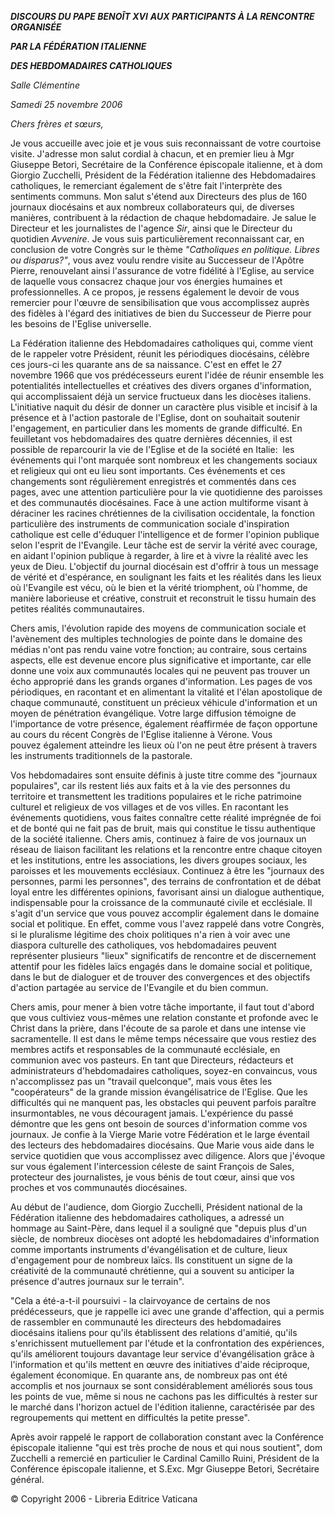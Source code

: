 ***DISCOURS DU PAPE BENOÎT XVI*** ***AUX PARTICIPANTS À LA RENCONTRE ORGANISÉE***

***PAR LA FÉDÉRATION ITALIENNE***

***DES HEBDOMADAIRES CATHOLIQUES***

*Salle Clémentine*

*Samedi 25 novembre 2006*

*Chers frères et sœurs,*

Je vous accueille avec joie et je vous suis reconnaissant de votre courtoise visite. J'adresse mon salut cordial à chacun, et en premier lieu à Mgr Giuseppe Betori, Secrétaire de la Conférence épiscopale italienne, et à dom Giorgio Zucchelli, Président de la Fédération italienne des Hebdomadaires catholiques, le remerciant également de s'être fait l'interprète des sentiments communs. Mon salut s'étend aux Directeurs des plus de 160 journaux diocésains et aux nombreux collaborateurs qui, de diverses manières, contribuent à la rédaction de chaque hebdomadaire. Je salue le Directeur et les journalistes de l'agence *Sir*, ainsi que le Directeur du quotidien *Avvenire*. Je vous suis particulièrement reconnaissant car, en conclusion de votre Congrès sur le thème *"Catholiques en politique. Libres ou disparus?"*, vous avez voulu rendre visite au Successeur de l'Apôtre Pierre, renouvelant ainsi l'assurance de votre fidélité à l'Eglise, au service de laquelle vous consacrez chaque jour vos énergies humaines et professionnelles. A ce propos, je ressens également le devoir de vous remercier pour l'œuvre de sensibilisation que vous accomplissez auprès des fidèles à l'égard des initiatives de bien du Successeur de Pierre pour les besoins de l'Eglise universelle.

La Fédération italienne des Hebdomadaires catholiques qui, comme vient de le rappeler votre Président, réunit les périodiques diocésains, célèbre ces jours-ci les quarante ans de sa naissance. C'est en effet le 27 novembre 1966 que vos prédécesseurs eurent l'idée de réunir ensemble les potentialités intellectuelles et créatives des divers organes d'information, qui accomplissaient déjà un service fructueux dans les diocèses italiens. L'initiative naquit du désir de donner un caractère plus visible et incisif à la présence et à l'action pastorale de l'Eglise, dont on souhaitait soutenir l'engagement, en particulier dans les moments de grande difficulté. En feuilletant vos hebdomadaires des quatre dernières décennies, il est possible de reparcourir la vie de l'Eglise et de la société en Italie:  les événements qui l'ont marquée sont nombreux et les changements sociaux et religieux qui ont eu lieu sont importants. Ces événements et ces changements sont régulièrement enregistrés et commentés dans ces pages, avec une attention particulière pour la vie quotidienne des paroisses et des communautés diocésaines. Face à une action multiforme visant à déraciner les racines chrétiennes de la civilisation occidentale, la fonction particulière des instruments de communication sociale d'inspiration catholique est celle d'éduquer l'intelligence et de former l'opinion publique selon l'esprit de l'Evangile. Leur tâche est de servir la vérité avec courage, en aidant l'opinion publique à regarder, à lire et à vivre la réalité avec les yeux de Dieu. L'objectif du journal diocésain est d'offrir à tous un message de vérité et d'espérance, en soulignant les faits et les réalités dans les lieux où l'Evangile est vécu, où le bien et la vérité triomphent, où l'homme, de manière laborieuse et créative, construit et reconstruit le tissu humain des petites réalités communautaires.

Chers amis, l'évolution rapide des moyens de communication sociale et l'avènement des multiples technologies de pointe dans le domaine des médias n'ont pas rendu vaine votre fonction; au contraire, sous certains aspects, elle est devenue encore plus significative et importante, car elle donne une voix aux communautés locales qui ne peuvent pas trouver un écho approprié dans les grands organes d'information. Les pages de vos périodiques, en racontant et en alimentant la vitalité et l'élan apostolique de chaque communauté, constituent un précieux véhicule d'information et un moyen de pénétration évangélique. Votre large diffusion témoigne de l'importance de votre présence, également réaffirmée de façon opportune au cours du récent Congrès de l'Eglise italienne à Vérone. Vous pouvez également atteindre les lieux où l'on ne peut être présent à travers les instruments traditionnels de la pastorale.

Vos hebdomadaires sont ensuite définis à juste titre comme des "journaux populaires", car ils restent liés aux faits et à la vie des personnes du territoire et transmettent les traditions populaires et le riche patrimoine culturel et religieux de vos villages et de vos villes. En racontant les événements quotidiens, vous faites connaître cette réalité imprégnée de foi et de bonté qui ne fait pas de bruit, mais qui constitue le tissu authentique de la société italienne. Chers amis, continuez à faire de vos journaux un réseau de liaison facilitant les relations et la rencontre entre chaque citoyen et les institutions, entre les associations, les divers groupes sociaux, les paroisses et les mouvements ecclésiaux. Continuez à être les "journaux des personnes, parmi les personnes", des terrains de confrontation et de débat loyal entre les différentes opinions, favorisant ainsi un dialogue authentique, indispensable pour la croissance de la communauté civile et ecclésiale. Il s'agit d'un service que vous pouvez accomplir également dans le domaine social et politique. En effet, comme vous l'avez rappelé dans votre Congrès, si le pluralisme légitime des choix politiques n'a rien à voir avec une diaspora culturelle des catholiques, vos hebdomadaires peuvent représenter plusieurs "lieux" significatifs de rencontre et de discernement attentif pour les fidèles laïcs engagés dans le domaine social et politique, dans le but de dialoguer et de trouver des convergences et des objectifs d'action partagée au service de l'Evangile et du bien commun.

Chers amis, pour mener à bien votre tâche importante, il faut tout d'abord que vous cultiviez vous-mêmes une relation constante et profonde avec le Christ dans la prière, dans l'écoute de sa parole et dans une intense vie sacramentelle. Il est dans le même temps nécessaire que vous restiez des membres actifs et responsables de la communauté ecclésiale, en communion avec vos pasteurs. En tant que Directeurs, rédacteurs et administrateurs d'hebdomadaires catholiques, soyez-en convaincus, vous n'accomplissez pas un "travail quelconque", mais vous êtes les "coopérateurs" de la grande mission évangélisatrice de l'Eglise. Que les difficultés qui ne manquent pas, les obstacles qui peuvent parfois paraître insurmontables, ne vous découragent jamais. L'expérience du passé démontre que les gens ont besoin de sources d'information comme vos journaux. Je confie à la Vierge Marie votre Fédération et le large éventail des lecteurs des hebdomadaires diocésains. Que Marie vous aide dans le service quotidien que vous accomplissez avec diligence. Alors que j'évoque sur vous également l'intercession céleste de saint François de Sales, protecteur des journalistes, je vous bénis de tout cœur, ainsi que vos proches et vos communautés diocésaines.

Au début de l'audience, dom Giorgio Zucchelli, Président national de la Fédération italienne des hebdomadaires catholiques, a adressé un hommage au Saint-Père, dans lequel il a souligné que "depuis plus d'un siècle, de nombreux diocèses ont adopté les hebdomadaires d'information comme importants instruments d'évangélisation et de culture, lieux d'engagement pour de nombreux laïcs. Ils constituent un signe de la créativité de la communauté chrétienne, qui a souvent su anticiper la présence d'autres journaux sur le terrain".

"Cela a été-a-t-il poursuivi - la clairvoyance de certains de nos prédécesseurs, que je rappelle ici avec une grande d'affection, qui a permis de rassembler en communauté les directeurs des hebdomadaires diocésains italiens pour qu'ils établissent des relations d'amitié, qu'ils s'enrichissent mutuellement par l'étude et la confrontation des expériences, qu'ils améliorent toujours davantage leur service d'évangélisation grâce à l'information et qu'ils mettent en œuvre des initiatives d'aide réciproque, également économique. En quarante ans, de nombreux pas ont été accomplis et nos journaux se sont considérablement améliorés sous tous les points de vue, même si nous ne cachons pas les difficultés à rester sur le marché dans l'horizon actuel de l'édition italienne, caractérisée par des regroupements qui mettent en difficultés la petite presse".

Après avoir rappelé le rapport de collaboration constant avec la Conférence épiscopale italienne "qui est très proche de nous et qui nous soutient", dom Zucchelli a remercié en particulier le Cardinal Camillo Ruini, Président de la Conférence épiscopale italienne, et S.Exc. Mgr Giuseppe Betori, Secrétaire général.

© Copyright 2006 - Libreria Editrice Vaticana